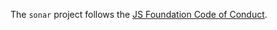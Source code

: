 The `sonar` project follows the [JS Foundation Code of
Conduct](https://js.foundation/community/code-of-conduct).
